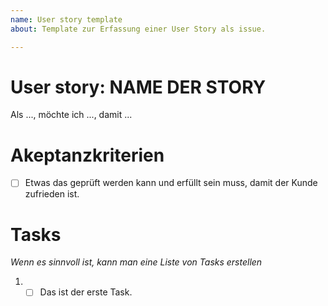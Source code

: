 ```yaml
---
name: User story template
about: Template zur Erfassung einer User Story als issue.

---
```


# User story: NAME DER STORY
Als ..., möchte ich ..., damit ...

# Akeptanzkriterien

- [ ] Etwas das geprüft werden kann und erfüllt sein muss, damit der Kunde zufrieden ist.

# Tasks
*Wenn es sinnvoll ist, kann man eine Liste von Tasks erstellen*

1. - [ ] Das ist der erste Task.
